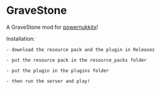 # GraveStone
A GraveStone mod for [powernukkitx](https://github.com/PowerNukkitX/PowerNukkitX)!

Installation:

    - download the resource pack and the plugin in Releases
        
    - put the resource pack in the resource_packs folder

    - put the plugin in the plugins folder

    - then run the server and play!
